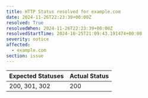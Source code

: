 ```yaml
---
title: HTTP Status resolved for example.com
date: 2024-11-26T22:23:39+00:00Z
resolved: True
resolvedWhen: 2024-11-26T22:23:39+00:00Z
resolvedStartTime: 2024-10-25T21:09:43.191474+00:00
severity: notice
affected:
  - example.com
section: issue
---
```


| Expected Statuses | Actual Status  |
|-------------------|----------------|
| 200, 301, 302 | 200 |
